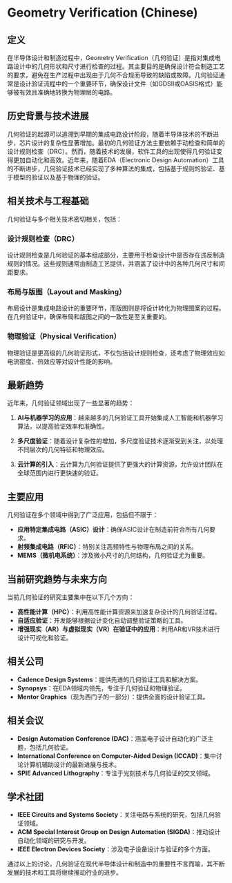 # Geometry Verification (Chinese)

## 定义

在半导体设计和制造过程中，Geometry Verification（几何验证）是指对集成电路设计中的几何形状和尺寸进行检查的过程。其主要目的是确保设计符合制造工艺的要求，避免在生产过程中出现由于几何不合规而导致的缺陷或故障。几何验证通常是设计验证流程中的一个重要环节，确保设计文件（如GDSII或OASIS格式）能够被有效且准确地转换为物理层的电路。

## 历史背景与技术进展

几何验证的起源可以追溯到早期的集成电路设计阶段，随着半导体技术的不断进步，芯片设计的复杂性显著增加。最初的几何验证方法主要依赖手动检查和简单的设计规则检查（DRC）。然而，随着技术的发展，软件工具的出现使得几何验证变得更加自动化和高效。近年来，随着EDA（Electronic Design Automation）工具的不断进步，几何验证技术已经实现了多种算法的集成，包括基于规则的验证、基于模型的验证以及基于物理的验证。

## 相关技术与工程基础

几何验证与多个相关技术密切相关，包括：

### 设计规则检查（DRC）

设计规则检查是几何验证的基本组成部分，主要用于检查设计中是否存在违反制造规则的情况。这些规则通常由制造工艺提供，并涵盖了设计中的各种几何尺寸和间距要求。

### 布局与版图（Layout and Masking）

布局设计是集成电路设计的重要环节，而版图则是将设计转化为物理图案的过程。在几何验证中，确保布局和版图之间的一致性是至关重要的。

### 物理验证（Physical Verification）

物理验证是更高级的几何验证形式，不仅包括设计规则检查，还考虑了物理效应如电流密度、热效应等对设计性能的影响。

## 最新趋势

近年来，几何验证领域出现了一些显著的趋势：

1. **AI与机器学习的应用**：越来越多的几何验证工具开始集成人工智能和机器学习算法，以提高验证效率和准确性。
   
2. **多尺度验证**：随着设计复杂性的增加，多尺度验证技术逐渐受到关注，以处理不同层次的几何特征和物理效应。

3. **云计算的引入**：云计算为几何验证提供了更强大的计算资源，允许设计团队在全球范围内进行更快速的验证。

## 主要应用

几何验证在多个领域中得到了广泛应用，包括但不限于：

- **应用特定集成电路（ASIC）设计**：确保ASIC设计在制造前符合所有几何要求。
- **射频集成电路（RFIC）**：特别关注高频特性与物理布局之间的关系。
- **MEMS（微机电系统）**：涉及微小尺寸的几何结构，几何验证尤为重要。

## 当前研究趋势与未来方向

当前几何验证的研究主要集中在以下几个方向：

- **高性能计算（HPC）**：利用高性能计算资源来加速复杂设计的几何验证过程。
- **自适应验证**：开发能够根据设计变化自动调整验证策略的工具。
- **增强现实（AR）与虚拟现实（VR）在验证中的应用**：利用AR和VR技术进行设计可视化和验证。

## 相关公司

- **Cadence Design Systems**：提供先进的几何验证工具和解决方案。
- **Synopsys**：在EDA领域内领先，专注于几何验证和物理验证。
- **Mentor Graphics**（现为西门子的一部分）：提供全面的设计验证工具。

## 相关会议

- **Design Automation Conference (DAC)**：涵盖电子设计自动化的广泛主题，包括几何验证。
- **International Conference on Computer-Aided Design (ICCAD)**：集中讨论计算机辅助设计的最新进展与技术。
- **SPIE Advanced Lithography**：专注于光刻技术与几何验证的交叉领域。

## 学术社团

- **IEEE Circuits and Systems Society**：关注电路与系统的研究，包括几何验证领域。
- **ACM Special Interest Group on Design Automation (SIGDA)**：推动设计自动化领域的研究与开发。
- **IEEE Electron Devices Society**：涉及电子设备设计与验证的多个方面。

通过以上的讨论，几何验证在现代半导体设计和制造中的重要性不言而喻，其不断发展的技术和工具将继续推动行业的进步。